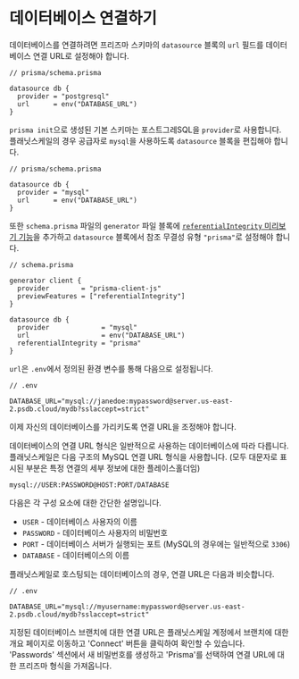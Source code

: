 # 데이터베이스 연결하기

데이터베이스를 연결하려면 프리즈마 스키마의 `datasource` 블록의 `url` 필드를 데이터베이스 연결 URL로 설정해야 합니다.

```tsx
// prisma/schema.prisma

datasource db {
  provider = "postgresql"
  url      = env("DATABASE_URL")
}
```

`prisma init`으로 생성된 기본 스키마는 포스트그레SQL을 `provider`로 사용합니다. 플래닛스케일의 경우 공급자로 `mysql`을 사용하도록 `datasource` 블록을 편집해야 합니다.

```tsx
// prisma/schema.prisma

datasource db {
  provider = "mysql"
  url      = env("DATABASE_URL")
}
```

또한 `schema.prisma` 파일의 `generator` 파일 블록에 [`referentialIntegrity` 미리보기 기능](https://www.prisma.io/docs/concepts/components/prisma-schema/relations/referential-integrity)을 추가하고 `datasource` 블록에서 참조 무결성 유형 `"prisma"`로 설정해야 합니다.

```tsx
// schema.prisma

generator client {
  provider        = "prisma-client-js"
  previewFeatures = ["referentialIntegrity"]
}

datasource db {
  provider             = "mysql"
  url                  = env("DATABASE_URL")
  referentialIntegrity = "prisma"
}
```

`url`은 `.env`에서 정의된 환경 변수를 통해 다음으로 설정됩니다.

```tsx
// .env

DATABASE_URL="mysql://janedoe:mypassword@server.us-east-2.psdb.cloud/mydb?sslaccept=strict"
```

이제 자신의 데이터베이스를 가리키도록 연결 URL을 조정해야 합니다.

데이터베이스의 연결 URL 형식은 일반적으로 사용하는 데이터베이스에 따라 다릅니다. 플래닛스케일은 다음 구조의 MySQL 연결 URL 형식을 사용합니다. (모두 대문자로 표시된 부분은 특정 연결의 세부 정보에 대한 플레이스홀더임)

```
mysql://USER:PASSWORD@HOST:PORT/DATABASE
```

다음은 각 구성 요소에 대한 간단한 설명입니다.

- `USER` - 데이터베이스 사용자의 이름
- `PASSWORD` - 데이터베이스 사용자의 비밀번호
- `PORT` - 데이터베이스 서버가 실행되는 포트 (MySQL의 경우에는 일반적으로 `3306`)
- `DATABASE` - 데이터베이스의 이름

플래닛스케일로 호스팅되는 데이터베이스의 경우, 연결 URL은 다음과 비슷합니다.

```tsx
// .env

DATABASE_URL="mysql://myusername:mypassword@server.us-east-2.psdb.cloud/mydb?sslaccept=strict"
```

지정된 데이터베이스 브랜치에 대한 연결 URL은 플래닛스케일 계정에서 브랜치에 대한 개요 페이지로 이동하고 'Connect' 버튼을 클릭하여 확인할 수 있습니다. 'Passwords' 섹션에서 새 비밀번호를 생성하고 'Prisma'를 선택하여 연결 URL에 대한 프리즈마 형식을 가져옵니다.